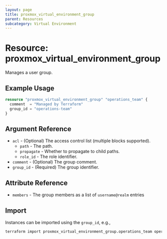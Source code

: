 ```yaml
---
layout: page
title: proxmox_virtual_environment_group
parent: Resources
subcategory: Virtual Environment
---
```


# Resource: proxmox_virtual_environment_group

Manages a user group.

## Example Usage

```terraform
resource "proxmox_virtual_environment_group" "operations_team" {
  comment  = "Managed by Terraform"
  group_id = "operations-team"
}
```

## Argument Reference

- `acl` - (Optional) The access control list (multiple blocks supported).
    - `path` - The path.
    - `propagate` - Whether to propagate to child paths.
    - `role_id` - The role identifier.
- `comment` - (Optional) The group comment.
- `group_id` - (Required) The group identifier.

## Attribute Reference

- `members` - The group members as a list of `username@realm` entries

## Import

Instances can be imported using the `group_id`, e.g.,

```bash
terraform import proxmox_virtual_environment_group.operations_team operations-team
```

